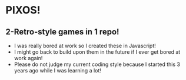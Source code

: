 # PIXOS!

## 2-Retro-style games in 1 repo!
* I was really bored at work so I created these in Javascript!
* I might go back to build upon them in the future if I ever get bored at work again!
* Please do not judge my current coding style because I started this 3 years ago while I was learning a lot!
